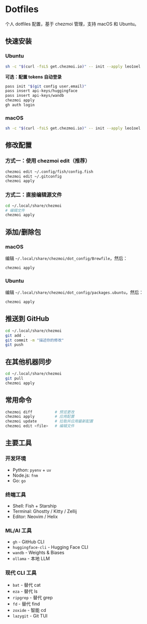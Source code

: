 # Dotfiles

个人 dotfiles 配置，基于 chezmoi 管理，支持 macOS 和 Ubuntu。

## 快速安装

### Ubuntu

```bash
sh -c "$(curl -fsLS get.chezmoi.io)" -- init --apply leo1oel
```

**可选：配置 tokens 自动登录**

```bash
pass init "$(git config user.email)"
pass insert api-keys/huggingface
pass insert api-keys/wandb
chezmoi apply
gh auth login
```

### macOS

```bash
sh -c "$(curl -fsLS get.chezmoi.io)" -- init --apply leo1oel
```

## 修改配置

### 方式一：使用 chezmoi edit（推荐）

```bash
chezmoi edit ~/.config/fish/config.fish
chezmoi edit ~/.gitconfig
chezmoi apply
```

### 方式二：直接编辑源文件

```bash
cd ~/.local/share/chezmoi
# 编辑文件
chezmoi apply
```

## 添加/删除包

### macOS

编辑 `~/.local/share/chezmoi/dot_config/Brewfile`，然后：

```bash
chezmoi apply
```

### Ubuntu

编辑 `~/.local/share/chezmoi/dot_config/packages.ubuntu`，然后：

```bash
chezmoi apply
```

## 推送到 GitHub

```bash
cd ~/.local/share/chezmoi
git add .
git commit -m "描述你的修改"
git push
```

## 在其他机器同步

```bash
cd ~/.local/share/chezmoi
git pull
chezmoi apply
```

## 常用命令

```bash
chezmoi diff          # 预览更改
chezmoi apply         # 应用配置
chezmoi update        # 拉取并应用最新配置
chezmoi edit <file>   # 编辑文件
```

## 主要工具

### 开发环境
- Python: `pyenv` + `uv`
- Node.js: `fnm`
- Go: `go`

### 终端工具
- Shell: Fish + Starship
- Terminal: Ghostty / Kitty / Zellij
- Editor: Neovim / Helix

### ML/AI 工具
- `gh` - GitHub CLI
- `huggingface-cli` - Hugging Face CLI
- `wandb` - Weights & Biases
- `ollama` - 本地 LLM

### 现代 CLI 工具
- `bat` - 替代 cat
- `eza` - 替代 ls
- `ripgrep` - 替代 grep
- `fd` - 替代 find
- `zoxide` - 智能 cd
- `lazygit` - Git TUI
